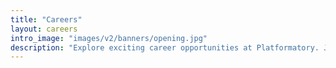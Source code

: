 ```yaml
---
title: "Careers"
layout: careers
intro_image: "images/v2/banners/opening.jpg"
description: "Explore exciting career opportunities at Platformatory. Join our innovative team and help shape the future of technology with impactful work and growth opportunities."
---
```

